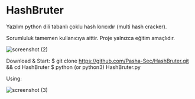 # HashBruter
Yazılım python dili tabanlı çoklu hash kırıcıdır (multi hash cracker).


Sorumluluk tamemen kullanıcıya aittir. Proje yalnızca eğitim amaçlıdır.

![screenshot (2)](https://github.com/Pasha-Sec/HashBruter/assets/148802667/1a9faf56-143f-4f11-b648-176bf49d324f)



Download & Start:
   $ git clone https://github.com/Pasha-Sec/HashBruter.git && cd HashBruter
   $ python (or python3) HashBruter.py


   
Using:

![screenshot (3)](https://github.com/Pasha-Sec/HashBruter/assets/148802667/bfa9cc75-217a-458c-b303-032a775e2e83)



